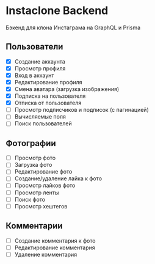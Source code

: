 # Instaclone Backend

Бэкенд для клона Инстаграма на GraphQL и Prisma

## Пользователи

- [x] Создание аккаунта
- [x] Просмотр профиля
- [x] Вход в аккаунт
- [x] Редактирование профиля
- [x] Смена аватара (загрузка изображения)
- [x] Подписка на пользователя
- [x] Отписка от пользователя
- [ ] Просмотр подписчиков и подписок (с пагинацией)
- [ ] Вычисляемые поля
- [ ] Поиск пользователей

## Фотографии

- [ ] Просмотр фото
- [ ] Загрузка фото
- [ ] Редактирование фото
- [ ] Создание/удаление лайка к фото
- [ ] Просмотр лайков фото
- [ ] Просмотр ленты
- [ ] Поиск фото
- [ ] Просмотр хештегов

## Комментарии

- [ ] Создание комментария к фото
- [ ] Редактирование комментария
- [ ] Удаление комментария

